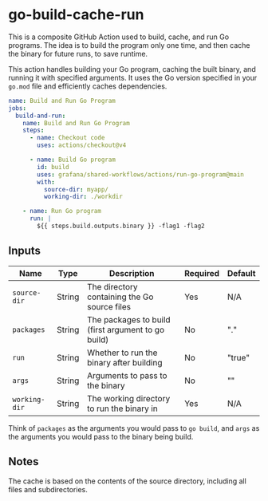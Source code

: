 # go-build-cache-run

This is a composite GitHub Action used to build, cache, and run Go programs. The
idea is to build the program only one time, and then cache the binary for future
runs, to save runtime.

This action handles building your Go program, caching the built binary, and
running it with specified arguments. It uses the Go version specified in your
`go.mod` file and efficiently caches dependencies.

```yaml
name: Build and Run Go Program
jobs:
  build-and-run:
    name: Build and Run Go Program
    steps:
      - name: Checkout code
        uses: actions/checkout@v4

      - name: Build Go program
        id: build
        uses: grafana/shared-workflows/actions/run-go-program@main
        with:
          source-dir: myapp/
          working-dir: ./workdir

    - name: Run Go program
      run: |
        ${{ steps.build.outputs.binary }} -flag1 -flag2
```

## Inputs

| Name          | Type   | Description                                        | Required | Default |
| ------------- | ------ | -------------------------------------------------- | -------- | ------- |
| `source-dir`  | String | The directory containing the Go source files       | Yes      | N/A     |
| `packages`    | String | The packages to build (first argument to go build) | No       | "."     |
| `run`         | String | Whether to run the binary after building           | No       | "true"  |
| `args`        | String | Arguments to pass to the binary                    | No       | ""      |
| `working-dir` | String | The working directory to run the binary in         | Yes      | N/A     |

Think of `packages` as the arguments you would pass to `go build`, and `args` as
the arguments you would pass to the binary being build.

## Notes

The cache is based on the contents of the source directory, including all files
and subdirectories.
